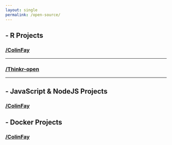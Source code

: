 ```yaml
---
layout: single
permalink: /open-source/
---
```


<link rel="stylesheet" type="text/css" href="/assets/css/osgridfolio.css">

<div class="row"> 
  <h2> <i class="fab fa-r-project"></i> - R Projects</h2>
</div> 

<div class="row"> 
  <h3> 
    <a href="https://github.com/ColinFay">
      <i class="fab fa-github"></i> /ColinFay 
    </a>
  </h3> 
  <div id = "colinthings" class = "drdre"></div>
</div>


<hr>

<div class="row"> 
  <h3> 
    <a href="https://github.com/Thinkr-open">
      <i class="fab fa-github"></i> /Thinkr-open 
    </a>
  </h3> 
  <div id = "thinkrthings"></div>
</div>

<hr>

<div class="row"> 
  <h2> <i class="fab fa-node-js"></i> - JavaScript & NodeJS Projects</h2>
</div>


<div class="row"> 
  <h3> 
    <a href="https://github.com/ColinFay">
      <i class="fab fa-github"></i> /ColinFay 
    </a>
  </h3> 
  <div id = "jsthings"></div>
</div>

<div class="row"> 
  <h2> <i class="fab fa-docker"></i> - Docker Projects</h2>
</div>



<div class="row"> 
  <h3> 
    <a href="https://github.com/ColinFay">
      <i class="fab fa-github"></i> /ColinFay 
    </a>
  </h3> 
  <div id = "dockerthings"></div>
</div>

<script src="/assets/js/github_repo.js"></script>

<script>
/*Colinfay*/
var repos = ["ColinFay/attempt", 
  "ColinFay/brochure", 
  "ColinFay/bubble", 
  "ColinFay/minifyr", 
  "ColinFay/crrry", 
  "ColinFay/noon", 
  "ColinFay/hexmake", 
  "ColinFay/glouton", 
  "ColinFay/dockerfiler", 
  "ColinFay/dockerstats", 
  "ColinFay/darkmode", 
  "ColinFay/nessy", 
  "ColinFay/chuck",  
  "ColinFay/feathericons", 
  "ColinFay/craneur", 
  "ColinFay/skeleton", 
  "ColinFay/geoloc",  
  "ColinFay/handydandy", 
  "ColinFay/fryingpane",
  ]
    
add_repos(repos, "colinthings")

/*thinkr*/
var repos = [
  "Thinkr-open/golem", 
  "Thinkr-open/shinipsum",
  "Thinkr-open/remedy",
  "Thinkr-open/fakir",
  "Thinkr-open/shinysnippets", 
  "Thinkr-open/testdown", 
  "Thinkr-open/frankenstein"
  ]

add_repos(repos, "thinkrthings")


/*nodejs*/

var repos = [
  "ColinFay/ronline",
  "ColinFay/osgridfolio",
  "ColinFay/hordes",
  "ColinFay/mdlinks"
  ]
  
add_repos(repos, "jsthings")

/*docker*/
var repos = [
  "ColinFay/r-ci", 
  "ColinFay/r-db", 
  "neo4j-rstats/neo4r-docker"
  ]

  
add_repos(repos, "dockerthings")

</script>
